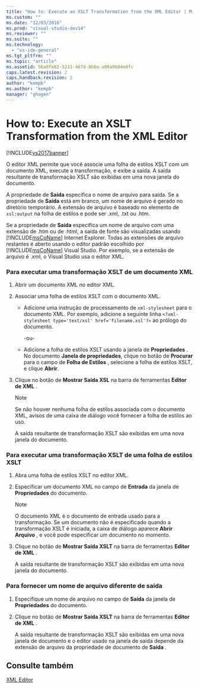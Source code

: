 ```yaml
---
title: "How to: Execute an XSLT Transformation from the XML Editor | Microsoft Docs"
ms.custom: ""
ms.date: "12/03/2016"
ms.prod: "visual-studio-dev14"
ms.reviewer: ""
ms.suite: ""
ms.technology: 
  - "vs-ide-general"
ms.tgt_pltfrm: ""
ms.topic: "article"
ms.assetid: 56a0fe82-5231-487d-8b6e-a08a9b04e0fc
caps.latest.revision: 2
caps.handback.revision: 2
author: "kempb"
ms.author: "kempb"
manager: "ghogen"
---
```

# How to: Execute an XSLT Transformation from the XML Editor
[!INCLUDE[vs2017banner](../code-quality/includes/vs2017banner.md)]

O editor XML permite que você associe uma folha de estilos XSLT com um documento XML, execute a transformação, e exibe a saída.  A saída resultante de transformação XSLT são exibidas em uma nova janela do documento.  
  
 A propriedade de **Saída** especifica o nome de arquivo para saída.  Se a propriedade de **Saída** está em branco, um nome de arquivo é gerado no diretório temporário.  A extensão de arquivo é baseado no elemento de `xsl:output` na folha de estilos e pode ser .xml, .txt ou .htm.  
  
 Se a propriedade de **Saída** especifica um nome de arquivo com uma extensão de .htm ou de .html, a saída de fonte são visualizadas usando [!INCLUDE[msCoName](../xml-tools/includes/msconame_md.md)] Internet Explorer.  Todas as extensões de arquivo restantes é aberto usando o editor padrão escolhido por [!INCLUDE[msCoName](../xml-tools/includes/msconame_md.md)] Visual Studio.  Por exemplo, se a extensão de arquivo é .xml, o Visual Studio usa o editor XML.  
  
### Para executar uma transformação XSLT de um documento XML  
  
1.  Abrir um documento XML no editor XML.  
  
2.  Associar uma folha de estilos XSLT com o documento XML.  
  
    -   Adicione uma instrução de processamento de `xml-stylesheet` para o documento XML.  Por exemplo, adicione a seguinte linha `<?xml-stylesheet type='text/xsl' href='filename.xsl'?>` ao prólogo do documento.  
  
         \-ou\-  
  
    -   Adicione a folha de estilos XSLT usando a janela de **Propriedades** .  No documento **Janela de propriedades**, clique no botão de **Procurar** para o campo de **Folha de Estilos** , selecione a folha de estilos XSLT, e clique **Abrir**.  
  
3.  Clique no botão de **Mostrar Saída XSL** na barra de ferramentas **Editor de XML** .  
  
    > [!NOTE]
    >  Se não houver nenhuma folha de estilos associada com o documento XML, avisos de uma caixa de diálogo você fornecer a folha de estilos ao uso.  
    >   
    >  A saída resultante de transformação XSLT são exibidas em uma nova janela do documento.  
  
### Para executar uma transformação XSLT de uma folha de estilos XSLT  
  
1.  Abra uma folha de estilos XSLT no editor XML.  
  
2.  Especificar um documento XML no campo de **Entrada** da janela de **Propriedades** do documento.  
  
    > [!NOTE]
    >  O documento XML é o documento de entrada usado para a transformação.  Se um documento não é especificado quando a transformação XSLT é iniciada, a caixa de diálogo aparece **Abrir Arquivo** , e você pode especificar um documento no momento.  
  
3.  Clique no botão de **Mostrar Saída XSLT** na barra de ferramentas **Editor de XML** .  
  
     A saída resultante de transformação XSLT são exibidas em uma nova janela do documento.  
  
### Para fornecer um nome de arquivo diferente de saída  
  
1.  Especifique um nome de arquivo no campo de **Saída** da janela de **Propriedades** do documento.  
  
2.  Clique no botão de **Mostrar Saída XSLT** na barra de ferramentas **Editor de XML** .  
  
     A saída resultante de transformação XSLT são exibidas em uma nova janela de documento e o editor usado na janela de saída depende da extensão de arquivo da propriedade de documento de **Saída** .  
  
## Consulte também  
 [XML Editor](../xml-tools/xml-editor.md)